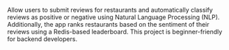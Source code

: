 Allow users to submit reviews for restaurants and automatically classify reviews as positive or negative using Natural Language Processing (NLP). Additionally, the app ranks restaurants based on the sentiment of their reviews using a Redis-based leaderboard. This project is beginner-friendly for backend developers.
